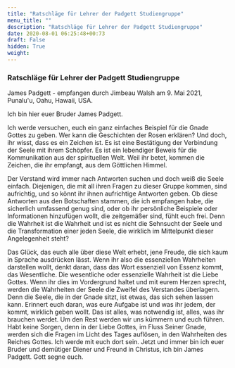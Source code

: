 ```yaml
---
title: "Ratschläge für Lehrer der Padgett Studiengruppe"
menu_title: ""
description: "Ratschläge für Lehrer der Padgett Studiengruppe"
date: 2020-08-01 06:25:48+00:73
draft: False
hidden: True
weight:
---
```

### Ratschläge für Lehrer der Padgett Studiengruppe

James Padgett - empfangen durch Jimbeau Walsh am 9. Mai 2021, Punalu'u, Oahu, Hawaii, USA.

Ich bin hier euer Bruder James Padgett.

Ich werde versuchen, euch ein ganz einfaches Beispiel für die Gnade Gottes zu geben. Wer kann die Geschichten der Rosen erklären? Und doch, ihr wisst, dass es ein Zeichen ist. Es ist eine Bestätigung der Verbindung der Seele mit ihrem Schöpfer. Es ist ein lebendiger Beweis für die Kommunikation aus der spirituellen Welt. Weil ihr betet, kommen die Zeichen, die ihr empfangt, aus dem Göttlichen Himmel.

Der Verstand wird immer nach Antworten suchen und doch weiß die Seele einfach. Diejenigen, die mit all ihren Fragen zu dieser Gruppe kommen, sind aufrichtig, und so könnt ihr ihnen aufrichtige Antworten geben. Ob diese Antworten aus den Botschaften stammen, die ich empfangen habe, die sicherlich umfassend genug sind, oder ob ihr persönliche Beispiele oder Informationen hinzufügen wollt, die zeitgemäßer sind, fühlt euch frei. Denn die Wahrheit ist die Wahrheit und ist es nicht die Sehnsucht der Seele und die Transformation einer jeden Seele, die wirklich im Mittelpunkt dieser Angelegenheit steht?

Das Glück, das euch alle über diese Welt erhebt, jene Freude, die sich kaum in Sprache ausdrücken lässt. Wenn ihr also die essenziellen Wahrheiten darstellen wollt, denkt daran, dass das Wort essenziell von Essenz kommt, das Wesentliche. Die wesentliche oder essenzielle Wahrheit ist die Liebe Gottes. Wenn ihr dies im Vordergrund haltet und mit eurem Herzen sprecht, werden die Wahrheiten der Seele die Zweifel des Verstandes überlagern. Denn die Seele, die in der Gnade sitzt, ist etwas, das sich sehen lassen kann. Erinnert euch daran, was eure Aufgabe ist und was ihr jedem, der kommt, wirklich geben wollt. Das ist alles, was notwendig ist, alles, was ihr brauchen werdet. Um den Rest werden wir uns kümmern und euch führen. Habt keine Sorgen, denn in der Liebe Gottes, im Fluss Seiner Gnade, werden sich die Fragen im Licht des Tages auflösen, in den Wahrheiten des Reiches Gottes. Ich werde mit euch dort sein. Jetzt und immer bin ich euer Bruder und demütiger Diener und Freund in Christus, ich bin James Padgett. Gott segne euch.
